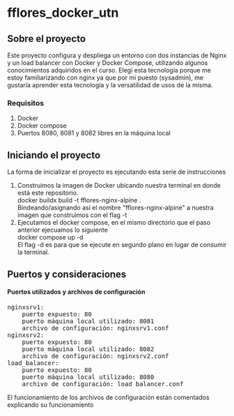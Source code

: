 # fflores_docker_utn

## Sobre el proyecto
  

Este proyecto configura y despliega un entorno con dos instancias de Nginx y un load balancer con Docker y Docker Compose, utilizando algunos conocimientos adquiridos en el curso.
Elegí esta tecnología porque me estoy familiarizando con nginx ya que por mi puesto (sysadmin), me gustaría aprender esta tecnología y la versatilidad de usos de la misma.


### Requisitos

  
1. Docker 
2. Docker compose
3. Puertos 8080, 8081 y 8082 libres en la máquina local

## Iniciando el proyecto

  La forma de inicializar el proyecto es ejecutando esta serie de instrucciones  
1. Construimos la imagen de Docker ubicando nuestra terminal en donde está este repositorio.  
   docker buildx build -t fflores-nginx-alpine .  
   Bindeando/asignando así el nombre "fflores-nginx-alpine" a nuestra imagen que construimos con el flag -t  
2. Ejecutamos el docker compose, en el mismo directorio que el paso anterior ejecuamos lo siguiente  
   docker compose up -d  
   El flag -d es para que se ejecute en segundo plano en lugar de consumir la terminal.  

## Puertos y consideraciones

#### Puertos utilizados y archivos de configuración
<pre>
nginxsrv1:
    puerto expuesto: 80   
    puerto máquina local utilizado: 8081  
    archivo de configuración: nginxsrv1.conf  
nginxsrv2:  
	puerto expuesto: 80  
	puerto máquina local utilizado: 8082  
	archivo de configuración: nginxsrv2.conf  
load_balancer:  
	puerto expuesto: 80  
	puerto máquina local utilizado: 8080  
	archivo de configuración: load_balancer.conf  
</pre> 

El funcionamiento de los archivos de configuración están comentados explicando su funcionamiento